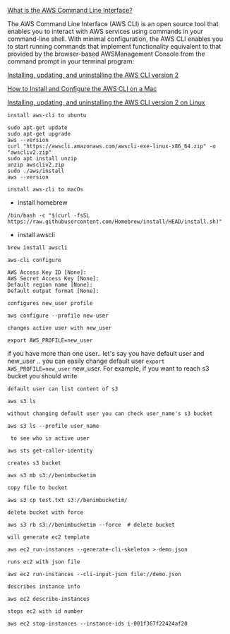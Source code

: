 [What is the AWS Command Line Interface?
](https://docs.aws.amazon.com/cli/latest/userguide/cli-chap-welcome.html)

The AWS Command Line Interface (AWS CLI) is an open source tool that enables you to interact with AWS services using commands in your command-line shell. With minimal configuration, the AWS CLI enables you to start running commands that implement functionality equivalent to that provided by the browser-based AWSManagement Console from the command prompt in your terminal program:

[Installing, updating, and uninstalling the AWS CLI version 2](https://docs.aws.amazon.com/cli/latest/userguide/install-cliv2.html)

[How to Install and Configure the AWS CLI on a Mac](https://graspingtech.com/install-and-configure-aws-cli/)

[Installing, updating, and uninstalling the AWS CLI version 2 on Linux](https://docs.aws.amazon.com/cli/latest/userguide/install-cliv2-linux.html)


`install aws-cli to ubuntu` 

```
sudo apt-get update
sudo apt-get upgrade
aws --version
curl "https://awscli.amazonaws.com/awscli-exe-linux-x86_64.zip" -o "awscliv2.zip"
sudo apt install unzip
unzip awscliv2.zip
sudo ./aws/install
aws --version
```

`install aws-cli to macOs`
- install homebrew
```
/bin/bash -c "$(curl -fsSL https://raw.githubusercontent.com/Homebrew/install/HEAD/install.sh)"
```
- install awscli
```
brew install awscli
```

`aws-cli configure`
```
AWS Access Key ID [None]:
AWS Secret Access Key [None]: 
Default region name [None]:
Default output format [None]:
```

`configures new_user profile`
```
aws configure --profile new-user 
```

`changes active user with new_user`
```
export AWS_PROFILE=new_user
```

if you have more than one user.. let's say you have default user and new_user .. you can easily change default user `export AWS_PROFILE=new_user` new_user. 
For example, if you want to reach s3 bucket you should write

`default user can list content of s3`
```
aws s3 ls 
```

`without changing default user you can check user_name's s3 bucket`
```
aws s3 ls --profile user_name  
```

` to see who is active user`
```
aws sts get-caller-identity
```

`creates s3 bucket` 
```
aws s3 mb s3://benimbucketim
```

`copy file to bucket`
```
aws s3 cp test.txt s3://benimbucketim/ 
```

`delete bucket with force`
```
aws s3 rb s3://benimbucketim --force  # delete bucket
```

`will generate ec2 template`
```
aws ec2 run-instances --generate-cli-skeleton > demo.json 
```

`runs ec2 with json file`
```
aws ec2 run-instances --cli-input-json file://demo.json
```


`describes instance info`
```
aws ec2 describe-instances 
```

`stops ec2 with id number`
```
aws ec2 stop-instances --instance-ids i-001f367f22424af20
```

